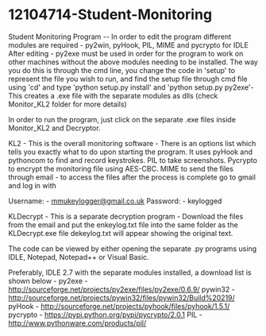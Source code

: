 # 12104714-Student-Monitoring
Student Monitoring Program -- 
In order to edit the program different modules are required - py2win, pyHook, PIL, MIME and pycrypto for IDLE
After editing - py2exe must be used in order for the program to work on other machines without the above modules
needing to be installed. The way you do this is through the cmd line, you change the code in 'setup' to represent
the file you wish to run, and find the setup file through cmd file using 'cd' and type 'python setup.py install' and
'python setup.py py2exe'- This creates a .exe file with the separate modules as dlls (check Monitor_KL2 folder for more details)

In order to run the program, just click on the separate .exe files inside Monitor_KL2 and Decryptor.

KL2 - This is the overall monitoring software - 
There is an options list which tells you exactly what to do upon starting the program.
It uses pyHook and pythoncom to find and record keystrokes.
PIL to take screenshots.
Pycrypto to encrypt the monitoring file using AES-CBC.
MIME to send the files through email - to access the files after the process is complete go to gmail and log in with 

Username: - mmukeylogger@gmail.co.uk
Password: - keylogged

KLDecrypt - This is a separate decryption program -
Download the files from the email and put the enkeylog.txt file into the same folder as the KLDecrypt.exe file
dekeylog.txt will appear showing the original text.

The code can be viewed by either opening the separate .py programs using IDLE, Notepad, Notepad++ or Visual Basic.

Preferably, IDLE 2.7 with the separate modules installed, a download list is shown below -
py2exe - http://sourceforge.net/projects/py2exe/files/py2exe/0.6.9/
pywin32 - http://sourceforge.net/projects/pywin32/files/pywin32/Build%20219/
pyHook - http://sourceforge.net/projects/pyhook/files/pyhook/1.5.1/
pycrypto - https://pypi.python.org/pypi/pycrypto/2.0.1
PIL - http://www.pythonware.com/products/pil/








